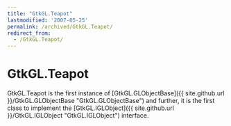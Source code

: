 ```yaml
---
title: "GtkGL.Teapot"
lastmodified: '2007-05-25'
permalink: /archived/GtkGL.Teapot/
redirect_from:
  - /GtkGL.Teapot/
---
```


GtkGL.Teapot
============

GtkGL.Teapot is the first instance of [GtkGL.GLObjectBase]({{ site.github.url }}/GtkGL.GLObjectBase "GtkGL.GLObjectBase") and further, it is the first class to implement the [GtkGL.IGLObject]({{ site.github.url }}/GtkGL.IGLObject "GtkGL.IGLObject") interface.

